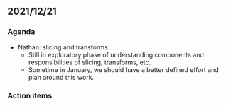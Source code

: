 ## 2021/12/21

### Agenda

- Nathan: slicing and transforms
    - Still in exploratory phase of understanding components and responsibilities of slicing, transforms, etc.
    - Sometime in January, we should have a better defined effort and plan around this work.

### Action items
